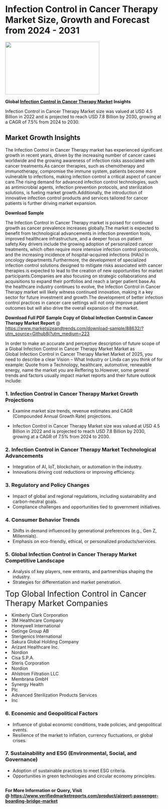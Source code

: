 <H1>Infection Control in Cancer Therapy Market Size, Growth and Forecast from 2024 - 2031</H1><img class="aligncenter size-medium wp-image-584254" src="https://thirdeyenews.in/wp-content/uploads/2024/09/Global-Market-Research-300x168.jpeg" alt="" width="300" height="168" /><p><strong>Global&nbsp;<a href="https://www.marketsizeandtrends.com/download-sample/88632/?utm_source=Github8j?utm_medium=223">Infection Control in Cancer Therapy Market</a> Insights</strong></p><p>Infection Control in Cancer Therapy Market size was valued at USD 4.5 Billion in 2022 and is projected to reach USD 7.8 Billion by 2030, growing at a CAGR of 7.5% from 2024 to 2030.</p><p><h2>Market Growth Insights</h2> <p>The Infection Control in Cancer Therapy market has experienced significant growth in recent years, driven by the increasing number of cancer cases worldwide and the growing awareness of infection risks associated with cancer treatments.As cancer therapies, such as chemotherapy and immunotherapy, compromise the immune system, patients become more vulnerable to infections, making infection control a critical aspect of cancer care.The rising demand for advanced infection control technologies, such as antimicrobial agents, infection prevention protocols, and sterilization solutions, is fueling market growth.Additionally, the introduction of innovative infection control products and services tailored for cancer patients is further driving market expansion.</p> <p><strong>Download Sample</strong></p> <p>The Infection Control in Cancer Therapy market is poised for continued growth as cancer prevalence increases globally.The market is expected to benefit from technological advancements in infection prevention tools, improved healthcare infrastructure, and a deeper focus on patient safety.Key drivers include the growing adoption of personalized cancer treatments, which often require more intensive infection control protocols, and the increasing incidence of hospital-acquired infections (HAIs) in oncology departments.Furthermore, the development of specialized infection control solutions designed to mitigate risks associated with cancer therapies is expected to lead to the creation of new opportunities for market participants.Companies are also focusing on strategic collaborations and acquisitions to expand their portfolios and reach a larger patient base.As the healthcare industry continues to evolve, the Infection Control in Cancer Therapy market will likely witness continued innovation, making it a key sector for future investment and growth.The development of better infection control practices in cancer care settings will not only improve patient outcomes but will also drive the overall expansion of the market.<p><span class=""><strong>Download Full PDF Sample Copy of Global Infection Control in Cancer Therapy Market Report</strong> @ <a href="https://www.marketsizeandtrends.com/download-sample/88632/?utm_source=Github8j?utm_medium=223" target="_blank">https://www.marketsizeandtrends.com/download-sample/88632/?utm_source=Github8j?utm_medium=223</a></span></p><p>In order to make an accurate and perceptive description of future scope of a Global&nbsp;Infection Control in Cancer Therapy Market Market as Global&nbsp;Infection Control in Cancer Therapy Market Market of 2025, you need to describe a clear Vision &ndash; What Industry or Linda can you think of for example: Quote from a Technology, healthcare, automotive, renewable energy, name the market you are Reffering to.However, some general trends and factors usually impact market reports and their future outlook include:</p><h3>1.&nbsp;<strong>Infection Control in Cancer Therapy Market Growth Projections</strong></h3><ul><li>Examine market size trends, revenue estimates and CAGR (Compounded Annual Growth Rate) projections.</li><li><p>Infection Control in Cancer Therapy Market size was valued at USD 4.5 Billion in 2022 and is projected to reach USD 7.8 Billion by 2030, growing at a CAGR of 7.5% from 2024 to 2030.</p></li></ul><h3>2.&nbsp;<strong>Infection Control in Cancer Therapy Market Technological Advancements</strong></h3><ul><li>Integration of AI, IoT, blockchain, or automation in the industry.</li><li>Innovations driving cost reductions or improving efficiency.</li></ul><h3>3.&nbsp;<strong>Regulatory and Policy Changes</strong></h3><ul><li>Impact of global and regional regulations, including sustainability and carbon-neutral goals.</li><li>Compliance challenges and opportunities tied to government initiatives.</li></ul><h3>4.&nbsp;<strong>Consumer Behavior Trends</strong></h3><ul><li>Shifts in demand influenced by generational preferences (e.g., Gen Z, Millennials).</li><li>Emphasis on eco-friendly, ethical, or personalized products/services.</li></ul><h3>5.&nbsp;<strong>Global Infection Control in Cancer Therapy Market Competitive Landscape</strong></h3><ul><li>Analysis of key players, new entrants, and partnerships shaping the industry.</li><li>Strategies for differentiation and market penetration.</li></ul><p data-pm-slice="1 1 []"><span style="color: inherit; font-family: inherit; font-size: 25px;">Top Global Infection Control in Cancer Therapy Market Companies</span></p><div class="" data-test-id=""><p><li>Kimberly Clark Corporation</li><li> 3M Healthcare Company</li><li> Honeywell International</li><li> Getinge Group AB</li><li> Sterigenics International</li><li> Sakura Global Holding Company</li><li> Arizant Healthcare Inc.</li><li> Nordion</li><li> Cisa S.P.A.</li><li> Steris Corporation</li><li> Nordion</li><li> Ahlstrom Filtration LLC</li><li> Membrana GmbH</li><li> Synergy Health</li><li> Plc</li><li> Advanced Sterilization Products Services</li><li> Inc</li></p></div><h3>6.&nbsp;<strong>Economic and Geopolitical Factors</strong></h3><ul><li>Influence of global economic conditions, trade policies, and geopolitical events.</li><li>Resilience of the market to inflation, currency fluctuations, or global crises.</li></ul><h3>7.&nbsp;<strong>Sustainability and ESG (Environmental, Social, and Governance)</strong></h3><ul><li>Adoption of sustainable practices to meet ESG criteria.</li><li>Opportunities in green technologies and circular economy principles.</li></ul><h2><strong style="font-size: 14px;">For More Information or Query, Visit @&nbsp;</strong><a style="background-color: #ffffff; font-size: 14px;" href="https://www.marketsizeandtrends.com/report/infection-control-in-cancer-therapy-market/" target="_blank">https://www.verifiedmarketreports.com/product/airport-passenger-boarding-bridge-market</a></h2>